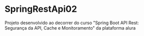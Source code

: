 # SpringRestApi02

Projeto desenvolvido ao decorrer do curso "Spring Boot API Rest: Segurança da API, Cache e Monitoramento"
da plataforma alura
